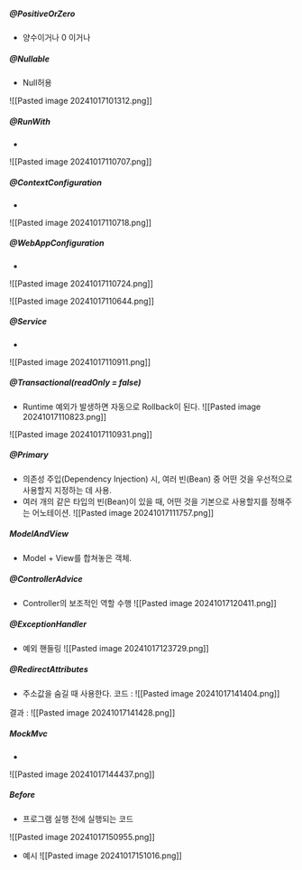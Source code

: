 
##### @PositiveOrZero
- 양수이거나 0 이거나 

##### @Nullable
- Null허용 

![[Pasted image 20241017101312.png]]

##### @RunWith
- 
![[Pasted image 20241017110707.png]]
##### @ContextConfiguration
- 
![[Pasted image 20241017110718.png]]
##### @WebAppConfiguration
- 
![[Pasted image 20241017110724.png]]



![[Pasted image 20241017110644.png]]

##### @Service
- 
![[Pasted image 20241017110911.png]]
##### @Transactional(readOnly = false)
- Runtime 예외가 발생하면 자동으로 Rollback이 된다. 
![[Pasted image 20241017110823.png]]


![[Pasted image 20241017110931.png]]


##### @Primary
- 의존성 주입(Dependency Injection) 시, 여러 빈(Bean) 중 어떤 것을 우선적으로 사용할지 지정하는 데 사용.
- 여러 개의 같은 타입의 빈(Bean)이 있을 때, 어떤 것을 기본으로 사용할지를 정해주는 어노테이션.
![[Pasted image 20241017111757.png]]


##### ModelAndView
- Model + View를 합쳐놓은 객체.

##### @ControllerAdvice
- Controller의 보조적인 역할 수행 
![[Pasted image 20241017120411.png]]


##### @ExceptionHandler
- 예외 핸들링
![[Pasted image 20241017123729.png]]


##### @RedirectAttributes
- 주소값을 숨길 때 사용한다.
코드 :
![[Pasted image 20241017141404.png]]

결과 :
![[Pasted image 20241017141428.png]]


##### MockMvc
- 
![[Pasted image 20241017144437.png]]

##### Before 
- 프로그램 실행 전에 실행되는 코드 

![[Pasted image 20241017150955.png]]


- 예시 
![[Pasted image 20241017151016.png]]




